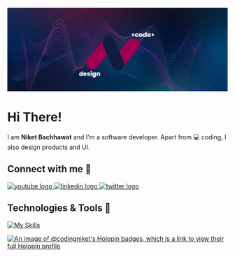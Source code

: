 <!-- GitHub Profile README -->

[![Header](https://raw.githubusercontent.com/codingniket/codingniket/main/header.png.jpeg)](https://github.com/codingniket)

# Hi There! 

I am **Niket Bachhawat** and I'm a software developer. Apart from 💻 coding, I also design products and UI.

## Connect with me 🚀
<div align="left">
  <a href="https://www.youtube.com/channel/UCDbOWRCjgl5TK67Nig9de6Q" target="_blank">
    <img src="https://img.shields.io/static/v1?message=Youtube&logo=youtube&label=&color=FF0000&logoColor=white&labelColor=&style=for-the-badge" height="35" alt="youtube logo"  />
  </a>
  <a href="niketbachhawat7@gmail.com" target="_blank">
  <a href="https://www.linkedin.com/in/niket-bachhawat-2257a6200/" target="_blank">
    <img src="https://img.shields.io/static/v1?message=LinkedIn&logo=linkedin&label=&color=0077B5&logoColor=white&labelColor=&style=for-the-badge" height="35" alt="linkedin logo"  />
  </a>
  <a href="https://twitter.com/manager4950" target="_blank">
    <img src="https://img.shields.io/static/v1?message=Twitter&logo=twitter&label=&color=1DA1F2&logoColor=white&labelColor=&style=for-the-badge" height="35" alt="twitter logo"  />
  </a>
</div>

## Technologies & Tools 🔧 
[![My Skills](https://skillicons.dev/icons?i=js,html,css,java,c,react,nextjs,tailwindcss,mongodb,python,vscode,vercel,prisma,photoshop,replit)](https://skillicons.dev)

[![An image of @codingniket's Holopin badges, which is a link to view their full Holopin profile](https://holopin.me/codingniket)](https://holopin.io/@codingniket)
